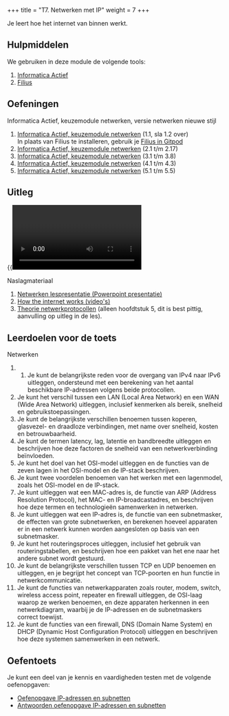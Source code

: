 +++
title = "T7. Netwerken met IP"
weight = 7
+++

Je leert hoe het internet van binnen werkt.
<!--more-->

## Hulpmiddelen
We gebruiken in deze module de volgende tools:
1. [Informatica Actief](/tools/ia/) 
2. [Filius](/tools/filius/)

## Oefeningen
Informatica Actief, keuzemodule netwerken, versie netwerken nieuwe stijl 
1. [Informatica Actief, keuzemodule netwerken](https://moodle.informatica-actief.nl/course/view.php?id=917#section-4) (1.1, sla 1.2 over) <br>
In plaats van Filius te installeren, gebruik je [Filius in Gitpod](https://github.com/emmauscollege/filius)
2. [Informatica Actief, keuzemodule netwerken](https://moodle.informatica-actief.nl/course/view.php?id=917#section-5) (2.1 t/m 2.17)
3. [Informatica Actief, keuzemodule netwerken](https://moodle.informatica-actief.nl/course/view.php?id=917#section-6) (3.1 t/m 3.8)
4. [Informatica Actief, keuzemodule netwerken](https://moodle.informatica-actief.nl/course/view.php?id=917#section-7) (4.1 t/m 4.3)
5. [Informatica Actief, keuzemodule netwerken](https://moodle.informatica-actief.nl/course/view.php?id=917#section-8) (5.1 t/m 5.5)

## Uitleg

{{<video id="PLpTljPS--R5DtkHtxFNv-677dGsejyI1K">}}

Naslagmateriaal
1. [Netwerken lespresentatie (Powerpoint presentatie)](netwerken_lespresentatie.pptx)
2. [How the internet works (video's)](https://www.youtube.com/playlist?list=PLzdnOPI1iJNfMRZm5DDxco3UdsFegvuB7)
3. [Theorie netwerkprotocollen](https://w3.cs.jmu.edu/kirkpams/OpenCSF/Books/csf/html/index.html) (alleen hoofdtstuk 5, dit is best pittig, aanvulling op uitleg in de les).

## Leerdoelen voor de toets
Netwerken
1. 1. Je kunt de belangrijkste reden voor de overgang van IPv4 naar IPv6 uitleggen, ondersteund met een berekening van het aantal beschikbare IP-adressen volgens beide protocollen.
1. Je kunt het verschil tussen een LAN (Local Area Network) en een WAN (Wide Area Network) uitleggen, inclusief kenmerken als bereik, snelheid en gebruikstoepassingen.
1. Je kunt de belangrijkste verschillen benoemen tussen koperen, glasvezel- en draadloze verbindingen, met name over snelheid, kosten en betrouwbaarheid.
1. Je kunt de termen latency, lag, latentie en bandbreedte uitleggen en beschrijven hoe deze factoren de snelheid van een netwerkverbinding beïnvloeden.
1. Je kunt het doel van het OSI-model uitleggen en de functies van de zeven lagen in het OSI-model en de IP-stack beschrijven.
1. Je kunt twee voordelen benoemen van het werken met een lagenmodel, zoals het OSI-model en de IP-stack.
1. Je kunt uitleggen wat een MAC-adres is, de functie van ARP (Address Resolution Protocol), het MAC- en IP-broadcastadres, en beschrijven hoe deze termen en technologieën samenwerken in netwerken.
1. Je kunt uitleggen wat een IP-adres is, de functie van een subnetmasker, de effecten van grote subnetwerken, en berekenen hoeveel apparaten er in een netwerk kunnen worden aangesloten op basis van een subnetmasker.
1. Je kunt het routeringsproces uitleggen, inclusief het gebruik van routeringstabellen, en beschrijven hoe een pakket van het ene naar het andere subnet wordt gestuurd.
1. Je kunt de belangrijkste verschillen tussen TCP en UDP benoemen en uitleggen, en je begrijpt het concept van TCP-poorten en hun functie in netwerkcommunicatie.
1. Je kunt de functies van netwerkapparaten zoals router, modem, switch, wireless access point, repeater en firewall uitleggen, de OSI-laag waarop ze werken benoemen, en deze apparaten herkennen in een netwerkdiagram, waarbij je de IP-adressen en de subnetmaskers correct toewijst.
1. Je kunt de functies van een firewall, DNS (Domain Name System) en DHCP (Dynamic Host Configuration Protocol) uitleggen en beschrijven hoe deze systemen samenwerken in een netwerk.


## Oefentoets
Je kunt een deel van je kennis en vaardigheden testen met de volgende oefenopgaven:
- [Oefenopgave IP-adressen en subnetten](netwerken_oefenopgaven_ipadres_en_subnet.pdf)
- [Antwoorden oefenopgave IP-adressen en subnetten](netwerken_oefenopgaven_ipadres_en_subnet_met_antwoorden.pdf)
